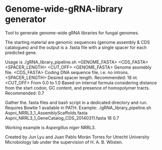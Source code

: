 # Genome-wide-gRNA-library generator
Tool to generate genome-wide gRNA libraries for fungal genomes.

The starting material are genomic sequences (genome assembly & CDS catalogues) and the output is a .fasta file with a single spacer for each predicted gene. 

Usage is
./gRNA_library_pipeline.sh <GENOME_FASTA> <CDS_FASTA> <SPACER_LENGTH> <CUT_OFF>
  <GENOME_FASTA>  Genome assmebly file.
  <CDS_FASTA>  Coding DNA sequence file, i.e. no introns.
  <SPACER_LENGTH>  Desired spacer length. Recommended: 18 nt.
  <CUT_OFF> From 0.0 to 1.0 Based on internal formula considering distance from the start codon, GC content, and presence of homopolymer tracts. Recommended: 0.7

Gather the. fasta files and bash script in a dedicated directory and run. Requires Bowtie 1 available in PATH. 
Example: ./gRNA_library_pipeline.sh Aspni_NRRL3_1_AssemblyScaffolds.fasta Aspni_NRRL3_1_GeneCatalog_CDS_20140311.fasta 18 0.7

Working example is _Aspergillus niger_ NRRL3.


Created by Jun Lyu and Juan Pablo Morán Torres for Utrecht University Microbiology lab under the supervision of H. A. B. Wösten.
